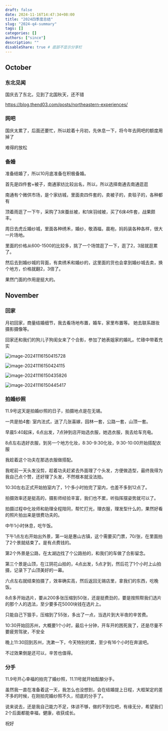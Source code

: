 ```yaml
---
draft: false
date: 2024-11-16T14:47:34+08:00
title: "2024四季度总结"
slug: "2024-q4-summary" 
tags: []
categories: []
authors: ["since"]
description: ""
disableShare: true # 底部不显示分享栏
---
```


## October

### 东北见闻

国庆去了东北，见到了北国秋天，还不错

https://blog.thend03.com/posts/northeastern-experiences/



### 网吧

国庆太累了，后面还要忙，所以趁着十月初，先休息一下，将今年去网吧的额度用掉了

难得的放松



### 备婚

准备结婚了，所以10月底准备在积极备婚。



首先是四件套+被子，南通家纺比较出名，所以，所以选择南通去南通逛逛

南通有个微供市场，是个家纺城，里面卖四件套的，卖被子的，卖毯子的，各种都有

顶着雨逛了一下午，采购了3床蚕丝被，和1床羽绒被，买了6床4件套，战果颇丰。



周日去虎丘婚纱城，里面各种绣禾，婚纱，敬酒福，晨袍，妈妈装各种各样，很大一片场地。

里面的价格从600-1500的比较多，挑了一个场馆逛了一下，逛了2，3层就逛累了。



然后去到婚纱城的背面，有卖绣禾和婚纱的，这里面的货也会拿到婚纱城去卖，换个地方，价格就翻2，3倍了。

果然门面的作用是挺大的。



## November

### 回家

月初回家，商量结婚细节，我去看场地布置，婚车，家里布置等。 她去联系跟妆摄影摄像等。

回家还和我们的狗儿子狗闺女来了个合影，参加了她表姐家的婚礼。忙碌中带着充实



![image-20241116150415728](https://cdn.jsdelivr.net/gh/thend03/mdPic/picGo/202411161504770.png)



![image-20241116150424115](https://cdn.jsdelivr.net/gh/thend03/mdPic/picGo/202411161504147.png)



![image-20241116150435826](https://cdn.jsdelivr.net/gh/thend03/mdPic/picGo/202411161504858.png)



![image-20241116150445417](https://cdn.jsdelivr.net/gh/thend03/mdPic/picGo/202411161504469.png)



### 拍婚纱照

11.9号这天是拍婚纱照的日子，拍摄地点是在无锡。

一共是拍4套: 室内法式，送了几张喜嫁，园林一套，公路一套，山顶一套。



早晨5:40起床，6点出发，7点钟到店开始选衣服，她选衣服，我去给车充电。

8点左右选好衣服，到另一个地方化妆，8:30-9:30化妆，9:30-10:00开始搭配衣服

我趁着这个功夫在那选衣服做搭配。



我呢前一天头发没剪，趁着功夫赶紧去外面理了个头发，方便做造型，最终我得为我自己点个赞，还好理了头发，不然根本就没法拍。

10:30左右正式开始拍室内了，1个多小时拍完了室内，也差不多到12点了。



拍摄效率还是挺高的，摄影师经验丰富，我们也不累，听指挥摆姿势就可以了。



拍摄过程中化妆师和助理全程陪同，帮忙打光，理衣服，理发型什么的，果然好看的照片拍出来是很费功夫的。



中午1小时休息，吃午饭。



下午1点左右开始出外景，第一站是惠山古镇，这个需要买门票，70/张，在里面拍了2个景就结束了。是有点费钱的。



第2个外景是公路，在太湖边找了个公路拍的，和我们的车做了合影留念。



第三个景是山顶，在江阴花山拍的，4点出发，5点才到，然后花了1个小时上山拍摄，记录下了山顶美好的一幕。



六点左右就结束拍摄了，效率确实高，然后返回无锡店里，拿我们的东西，吃晚饭。



8点多开始选片，要从200多张压缩到50张，还是挺费劲的，要是按照帮我们选片的那个人的选法，至少要多花5000块钱在选片上。



只能自己下狠手，压缩到了55张，多出了一点，当选片到大半夜的辛苦费。



10:30开始回苏州，大概要1个小时，最后十分钟，开车开的困死我了，还是尽量不要疲劳驾驶，不安全



晚上11:30回到苏州，洗漱一下，今天特别的累，至少有16个小时在奔波吧。



不过效果倒是还可以，辛苦也值得。



### 分手

11.9号开心幸福的拍完了婚纱照，11.11号就开始酝酿分手。

虽然我一直在准备着这一天，我怎么也没想到，会在结婚提上日程，大框架定的差不多的时候，在刚拍完婚纱照不久，彻底的分手了。



说来说去，还是我自己能力不足，体谅不够，做的不到位吧，有缘无分，希望我们2个后面都能幸福，健康，收获成长。



祝好
